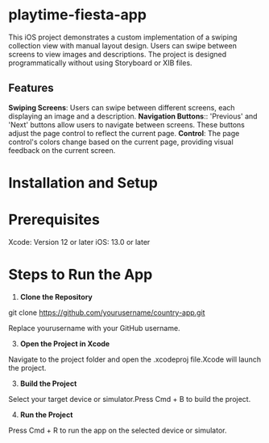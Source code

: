 # playtime-fiesta-app
This iOS project demonstrates a custom implementation of a swiping collection view with manual layout design. Users can swipe between screens to view images and descriptions. The project is designed programmatically without using Storyboard or XIB files.

## Features
**Swiping Screens**: Users can swipe between different screens, each displaying an image and a description.
**Navigation Buttons**:: 'Previous' and 'Next' buttons allow users to navigate between screens. These buttons adjust the page control to reflect the current page.
**Control**: The page control's colors change based on the current page, providing visual feedback on the current screen.

# Installation and Setup
# Prerequisites

Xcode: Version 12 or later
iOS: 13.0 or later

# Steps to Run the App

1. **Clone the Repository**
   
git clone https://github.com/yourusername/country-app.git

Replace yourusername with your GitHub username.

3. **Open the Project in Xcode**

Navigate to the project folder and open the .xcodeproj file.Xcode will launch the project.

3. **Build the Project**

Select your target device or simulator.Press Cmd + B to build the project.

4. **Run the Project**

Press Cmd + R to run the app on the selected device or simulator.
